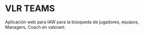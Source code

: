 
# VLR TEAMS

Aplicación web para IAW para la búsqueda de jugadores, equipos, Managers, Coach en valorant.


